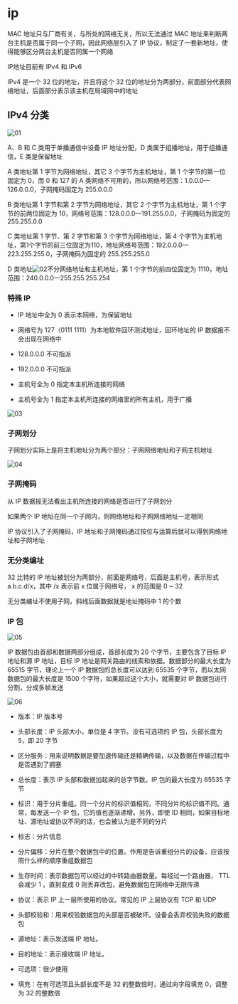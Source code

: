# ip

MAC 地址只与厂商有关，与所处的网络无关，所以无法通过 MAC 地址来判断两台主机是否属于同一个子网，因此网络层引入了 IP 协议，制定了一套新地址，使得能够区分两台主机是否同属一个网络

IP地址目前有 IPv4 和 IPv6

IPv4 是一个 32 位的地址，并且将这个 32 位的地址分为两部分，前面部分代表网络地址，后面部分表示该主机在局域网中的地址

## IPv4 分类

![01](ip.assets/01.png)

A、B 和 C 类用于单播通信中设备 IP 地址分配，D 类属于组播地址，用于组播通信，E 类是保留地址

A 类地址第 1 字节为网络地址，其它 3 个字节为主机地址，第 1 个字节的第一位固定为 0，而 0 和 127 的 A 类网络不可用的，所以网络号范围：1.0.0.0—126.0.0.0，子网掩码固定为 255.0.0.0

B 类地址第 1 字节和第 2 字节为网络地址，其它 2 个字节为主机地址，第 1 个字节的前两位固定为 10，网络号范围：128.0.0.0—191.255.0.0，子网掩码为固定的255.255.0.0

C 类地址第 1 字节、第 2 字节和第 3 个字节为网络地址，第 4 个字节为主机地址，第1个字节的前三位固定为110，地址网络号范围：192.0.0.0—223.255.255.0，子网掩码为固定的 255.255.255.0

D 类地址![02](ip.assets/02.png)不分网络地址和主机地址，第 1 个字节的前四位固定为 1110，地址范围：240.0.0.0—255.255.255.254



### 特殊 IP

- IP 地址中全为 0 表示本网络，为保留地址

- 网络号为 127（0111 1111）为本地软件回环测试地址，回环地址的 IP 数据报不会出现在网络中

- 128.0.0.0 不可指派

- 192.0.0.0 不可指派

- 主机号全为 0 指定本主机所连接的网络

- 主机号全为 1 指定本主机所连接的网络里的所有主机，用于广播

![03](ip.assets/03.png)

### 子网划分

子网划分实际上是将主机地址分为两个部分：子网网络地址和子网主机地址

![04](ip.assets/04.png)

### 子网掩码

从 IP 数据报无法看出主机所连接的网络是否进行了子网划分

如果两个 IP 地址在同一个子网内，则网络地址和子网网络地址一定相同

IP 协议引入了子网掩码，IP 地址和子网掩码通过按位与运算后就可以得到网络地址和子网地址

### 无分类编址

32 比特的 IP 地址被划分为两部分，前面是网络号，后面是主机号，表示形式 a.b.c.d/x，其中 /x 表示前 x 位属于网络号， x 的范围是 0 ~ 32

无分类编址不使用子网，斜线后面数据就是地址掩码中 1 的个数

### IP 包

![05](ip.assets/05.png)

IP 数据包由首部和数据两部分组成，首部长度为 20 个字节，主要包含了目标 IP 地址和源 IP 地址，目标 IP 地址是网关路由的线索和依据。数据部分的最大长度为 65515 字节，理论上一个 IP 数据包的总长度可以达到 65535 个字节，而以太网数据包的最大长度是 1500 个字符，如果超过这个大小，就需要对 IP 数据包进行分割，分成多帧发送

![06](ip.assets/06.png)

- 版本：IP 版本号

- 头部长度：IP 头部大小，单位是 4 字节。没有可选项的 IP 包，头部长度为 5，即 20 字节

- 区分服务：用来说明数据是要加速传输还是精确传输，以及数据在传输过程中是否遇到了拥塞

- 总长度：表示 IP 头部和数据加起来的总字节数。IP 包的最大长度为 65535 字节

- 标识：用于分片重组。同一个分片的标识值相同，不同分片的标识值不同。通常，每发送一个 IP 包，它的值也逐渐递增。另外，即使 ID 相同，如果目标地址、源地址或协议不同的话，也会被认为是不同的分片

- 标志：分片信息

- 分片偏移：分片在整个数据包中的位置。作用是告诉重组分片的设备，应该按照什么样的顺序重组数据包

- 生存时间：表示数据包可以经过的中转路由器数量。每经过一个路由器， TTL 会减少 1 ，直到变成 0 则丢弃改包，避免数据包在网络中无限传递

- 协议：表示 IP 上一层所使用的协议。常见的 IP 上层协议有 TCP 和 UDP

- 头部校验和：用来校验数据包的头部是否被破坏。设备会丢弃校验失败的数据包

- 源地址：表示发送端 IP 地址。

- 目的地址：表示接收端 IP 地址。

- 可选项：很少使用

- 填充：在有可选项且头部长度不是 32 的整数倍时，通过向字段填充 0，调整为 32 的整数倍